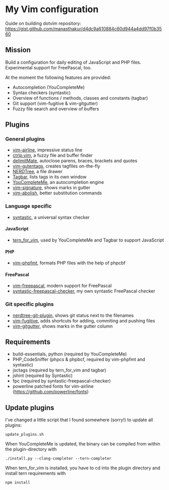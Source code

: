 # My Vim configuration

Guide on building dotvim repository: https://gist.github.com/manasthakur/d4dc9a610884c60d944a4dd97f0b3560

## Mission
Build a configuration for daily editing of JavaScript and PHP files. Experimental support for FreePascal, too.

At the moment the following features are provided:

- Autocompletion (YouCompleteMe)
- Syntax checkers (syntastic)
- Overview of functions / methods, classes and constants (tagbar)
- Git support (vim-fugitive & vim-gitgutter)
- Fuzzy file search and overview of buffers

## Plugins
### General plugins
- [vim-airline](https://github.com/vim-airline/vim-airline), impressive status line
- [ctrlp.vim](https://github.com/ctrlpvim/ctrlp.vim), a fuzzy file and buffer finder
- [delimitMate](https://github.com/Raimondi/delimitMate), autoclose parens, braces, brackets and quotes
- [vim-gutentags](https://github.com/ludovicchabant/vim-gutentags), creates tagfiles on-the-fly
- [NERDTree](https://github.com/scrooloose/nerdtree), a file drawer
- [Tagbar](https://github.com/majutsushi/tagbar), lists tags in its own window
- [YouCompleteMe](https://github.com/Valloric/YouCompleteMe), an autocompletion engine
- [vim-signature](https://github.com/kshenoy/vim-signature), shows marks in gutter
- [vim-abolish](https://github.com/tpope/tpope-vim-abolish.git), better substitution commands

### Language specific
- [syntastic](https://github.com/vim-syntastic/syntastic), a universal syntax checker

#### JavaScript
- [tern_for_vim](https://github.com/ternjs/tern_for_vim), used by YouCompleteMe and Tagbar to support JavaScript

#### PHP
- [vim-phpfmt](https://github.com/beanworks/vim-phpfmt), formats PHP files with the help of phpcbf

#### FreePascal
- [vim-freepascal](https://github.com/boeckmann/vim-freepascal), modern support for FreePascal
- [syntastic-freepascal-checker](https://github.com/dubst3pp4/syntastic-freepascal-checker), my own syntastic FreePascal checker

### Git specific plugins
- [nerdtree-git-plugin](https://github.com/Xuyuanp/nerdtree-git-plugin), shows git status next to the filenames
- [vim-fugitive](https://github.com/tpope/vim-fugitive), adds shortcuts for adding, commiting and pushing files
- [vim-gitgutter](https://github.com/airblade/vim-gitgutter), shows marks in the gutter column

## Requirements
- build-essentials, python (required by YouCompleteMe)
- PHP_CodeSniffer (phpcs & phpbcf, required by vim-phpfmt and syntastic)
- jsctags (required by tern_for_vim and tagbar)
- jshint (required by Syntastic)
- fpc (required by syntastic-freepascal-checker)
- powerline patched fonts for vim-airline (https://github.com/powerline/fonts)

## Update plugins
I've changed a little script that I found somewhere (sorry!) to update all plugins:
    
    update_plugins.sh

When YouCompleteMe is updated, the binary can be compiled from within the plugin-directory with

    ./install.py --clang-completer --tern-completer

When tern_for_vim is installed, you have to cd into the plugin directory and install tern requirements with

    npm install

